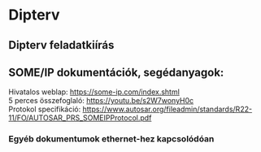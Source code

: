 # Dipterv
## Dipterv feladatkiírás
## SOME/IP dokumentációk, segédanyagok:
Hivatalos weblap: https://some-ip.com/index.shtml   
5 perces összefoglaló: https://youtu.be/s2W7wonyH0c   
Protokol specifikáció: https://www.autosar.org/fileadmin/standards/R22-11/FO/AUTOSAR_PRS_SOMEIPProtocol.pdf
### Egyéb dokumentumok ethernet-hez kapcsolódóan

